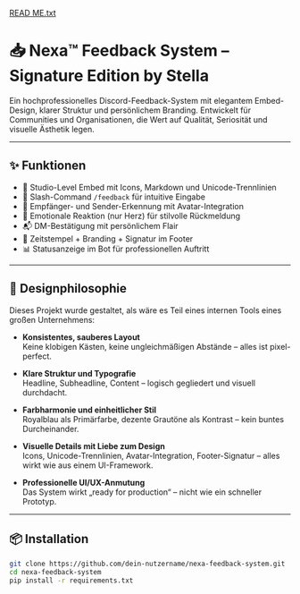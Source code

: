 [READ ME.txt](https://github.com/user-attachments/files/22584414/READ.ME.txt)
# 📥 Nexa™ Feedback System – Signature Edition by Stella

Ein hochprofessionelles Discord-Feedback-System mit elegantem Embed-Design, klarer Struktur und persönlichem Branding. Entwickelt für Communities und Organisationen, die Wert auf Qualität, Seriosität und visuelle Ästhetik legen.

---

## ✨ Funktionen

- 🎨 Studio-Level Embed mit Icons, Markdown und Unicode-Trennlinien
- 💬 Slash-Command `/feedback` für intuitive Eingabe
- 👤 Empfänger- und Sender-Erkennung mit Avatar-Integration
- 💖 Emotionale Reaktion (nur Herz) für stilvolle Rückmeldung
- 📬 DM-Bestätigung mit persönlichem Flair
- 📅 Zeitstempel + Branding + Signatur im Footer
- 📊 Statusanzeige im Bot für professionellen Auftritt

---

## 🧠 Designphilosophie

Dieses Projekt wurde gestaltet, als wäre es Teil eines internen Tools eines großen Unternehmens:

- **Konsistentes, sauberes Layout**  
  Keine klobigen Kästen, keine ungleichmäßigen Abstände – alles ist pixel-perfect.

- **Klare Struktur und Typografie**  
  Headline, Subheadline, Content – logisch gegliedert und visuell durchdacht.

- **Farbharmonie und einheitlicher Stil**  
  Royalblau als Primärfarbe, dezente Grautöne als Kontrast – kein buntes Durcheinander.

- **Visuelle Details mit Liebe zum Design**  
  Icons, Unicode-Trennlinien, Avatar-Integration, Footer-Signatur – alles wirkt wie aus einem UI-Framework.

- **Professionelle UI/UX-Anmutung**  
  Das System wirkt „ready for production“ – nicht wie ein schneller Prototyp.

---

## 📦 Installation

```bash
git clone https://github.com/dein-nutzername/nexa-feedback-system.git
cd nexa-feedback-system
pip install -r requirements.txt
